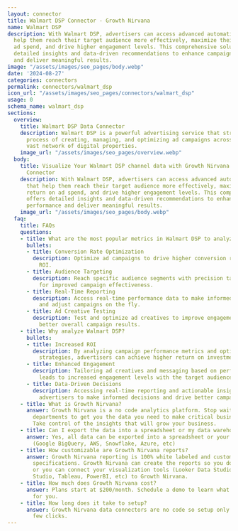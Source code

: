 ```yaml
---
layout: connector
title: Walmart DSP Connector - Growth Nirvana
name: Walmart DSP
description: With Walmart DSP, advertisers can access advanced automation tools that
  help them reach their target audience more effectively, maximize their return on
  ad spend, and drive higher engagement levels. This comprehensive solution offers
  detailed insights and data-driven recommendations to enhance campaign performance
  and deliver meaningful results.
image: "/assets/images/seo_pages/body.webp"
date: '2024-08-27'
categories: connectors
permalink: connectors/walmart_dsp
icon_url: "/assets/images/seo_pages/connectors/walmart_dsp"
usage: 0
schema_name: walmart_dsp
sections:
  overview:
    title: Walmart DSP Data Connector
    description: Walmart DSP is a powerful advertising service that streamlines the
      process of creating, managing, and optimizing ad campaigns across Walmart's
      vast network of digital properties.
    image_url: "/assets/images/seo_pages/overview.webp"
  body:
    title: Visualize Your Walmart DSP channel data with Growth Nirvana's Walmart DSP
      Connector
    description: With Walmart DSP, advertisers can access advanced automation tools
      that help them reach their target audience more effectively, maximize their
      return on ad spend, and drive higher engagement levels. This comprehensive solution
      offers detailed insights and data-driven recommendations to enhance campaign
      performance and deliver meaningful results.
    image_url: "/assets/images/seo_pages/body.webp"
  faq:
    title: FAQs
    questions:
    - title: What are the most popular metrics in Walmart DSP to analyze?
      bullets:
      - title: Conversion Rate Optimization
        description: Optimize ad campaigns to drive higher conversion rates and maximize
          ROI.
      - title: Audience Targeting
        description: Reach specific audience segments with precision targeting capabilities
          for improved campaign effectiveness.
      - title: Real-Time Reporting
        description: Access real-time performance data to make informed decisions
          and adjust campaigns on the fly.
      - title: Ad Creative Testing
        description: Test and optimize ad creatives to improve engagement and drive
          better overall campaign results.
    - title: Why analyze Walmart DSP?
      bullets:
      - title: Increased ROI
        description: By analyzing campaign performance metrics and optimizing targeting
          strategies, advertisers can achieve higher return on investment.
      - title: Enhanced Engagement
        description: Tailoring ad creatives and messaging based on performance data
          leads to increased engagement levels with the target audience.
      - title: Data-Driven Decisions
        description: Accessing real-time reporting and actionable insights empowers
          advertisers to make informed decisions and drive better campaign outcomes.
    - title: What is Growth Nirvana?
      answer: Growth Nirvana is a no code analytics platform. Stop waiting for other
        departments to get you the data you need to make critical business decisions.
        Take control of the insights that will grow your business.
    - title: Can I export the data into a spreadsheet or my data warehouse?
      answer: Yes, all data can be exported into a spreadsheet or your data warehouse
        (Google BigQuery, AWS, Snowflake, Azure, etc)
    - title: How customizable are Growth Nirvana reports?
      answer: Growth Nirvana reporting is 100% white labeled and customized to your
        specifications. Growth Nirvana can create the reports so you don’t have to
        or you can connect your visualization tools (Looker Data Studio/Google Data
        Studio, Tableau, PowerBI, etc) to Growth Nirvana.
    - title: How much does Growth Nirvana cost?
      answer: Plans start at $200/month. Schedule a demo to learn what plan is best
        for you.
    - title: How long does it take to setup?
      answer: Growth Nirvana data connectors are no code so setup only requires a
        few clicks.
---
```

